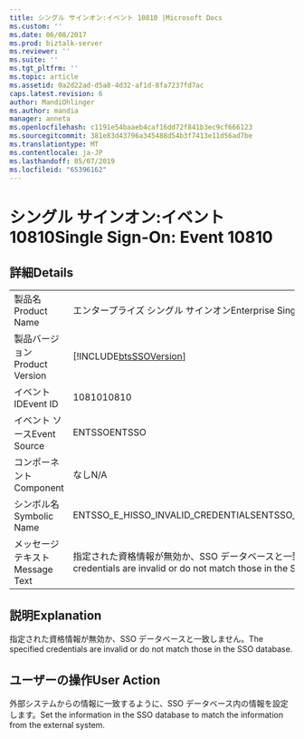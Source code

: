 ```yaml
---
title: シングル サインオン:イベント 10810 |Microsoft Docs
ms.custom: ''
ms.date: 06/08/2017
ms.prod: biztalk-server
ms.reviewer: ''
ms.suite: ''
ms.tgt_pltfrm: ''
ms.topic: article
ms.assetid: 0a2d22ad-d5a8-4d32-af1d-8fa7237fd7ac
caps.latest.revision: 6
author: MandiOhlinger
ms.author: mandia
manager: anneta
ms.openlocfilehash: c1191e54baaeb4caf16dd72f841b3ec9cf666123
ms.sourcegitcommit: 381e83d43796a345488d54b3f7413e11d56ad7be
ms.translationtype: MT
ms.contentlocale: ja-JP
ms.lasthandoff: 05/07/2019
ms.locfileid: "65396162"
---
```

# <a name="single-sign-on-event-10810"></a><span data-ttu-id="548eb-102">シングル サインオン:イベント 10810</span><span class="sxs-lookup"><span data-stu-id="548eb-102">Single Sign-On: Event 10810</span></span>
## <a name="details"></a><span data-ttu-id="548eb-103">詳細</span><span class="sxs-lookup"><span data-stu-id="548eb-103">Details</span></span>  
  
|                 |                                                                                  |
|-----------------|----------------------------------------------------------------------------------|
|  <span data-ttu-id="548eb-104">製品名</span><span class="sxs-lookup"><span data-stu-id="548eb-104">Product Name</span></span>   |                            <span data-ttu-id="548eb-105">エンタープライズ シングル サインオン</span><span class="sxs-lookup"><span data-stu-id="548eb-105">Enterprise Single Sign-On</span></span>                             |
| <span data-ttu-id="548eb-106">製品バージョン</span><span class="sxs-lookup"><span data-stu-id="548eb-106">Product Version</span></span> |            [!INCLUDE[btsSSOVersion](../includes/btsssoversion-md.md)]            |
|    <span data-ttu-id="548eb-107">イベント ID</span><span class="sxs-lookup"><span data-stu-id="548eb-107">Event ID</span></span>     |                                      <span data-ttu-id="548eb-108">10810</span><span class="sxs-lookup"><span data-stu-id="548eb-108">10810</span></span>                                       |
|  <span data-ttu-id="548eb-109">イベント ソース</span><span class="sxs-lookup"><span data-stu-id="548eb-109">Event Source</span></span>   |                                      <span data-ttu-id="548eb-110">ENTSSO</span><span class="sxs-lookup"><span data-stu-id="548eb-110">ENTSSO</span></span>                                      |
|    <span data-ttu-id="548eb-111">コンポーネント</span><span class="sxs-lookup"><span data-stu-id="548eb-111">Component</span></span>    |                                       <span data-ttu-id="548eb-112">なし</span><span class="sxs-lookup"><span data-stu-id="548eb-112">N/A</span></span>                                        |
|  <span data-ttu-id="548eb-113">シンボル名</span><span class="sxs-lookup"><span data-stu-id="548eb-113">Symbolic Name</span></span>  |                        <span data-ttu-id="548eb-114">ENTSSO_E_HISSO_INVALID_CREDENTIALS</span><span class="sxs-lookup"><span data-stu-id="548eb-114">ENTSSO_E_HISSO_INVALID_CREDENTIALS</span></span>                        |
|  <span data-ttu-id="548eb-115">メッセージ テキスト</span><span class="sxs-lookup"><span data-stu-id="548eb-115">Message Text</span></span>   | <span data-ttu-id="548eb-116">指定された資格情報が無効か、SSO データベースと一致しません。</span><span class="sxs-lookup"><span data-stu-id="548eb-116">The specified credentials are invalid or do not match those in the SSO database.</span></span> |
  
## <a name="explanation"></a><span data-ttu-id="548eb-117">説明</span><span class="sxs-lookup"><span data-stu-id="548eb-117">Explanation</span></span>  
 <span data-ttu-id="548eb-118">指定された資格情報が無効か、SSO データベースと一致しません。</span><span class="sxs-lookup"><span data-stu-id="548eb-118">The specified credentials are invalid or do not match those in the SSO database.</span></span>  
  
## <a name="user-action"></a><span data-ttu-id="548eb-119">ユーザーの操作</span><span class="sxs-lookup"><span data-stu-id="548eb-119">User Action</span></span>  
 <span data-ttu-id="548eb-120">外部システムからの情報に一致するように、SSO データベース内の情報を設定します。</span><span class="sxs-lookup"><span data-stu-id="548eb-120">Set the information in the SSO database to match the information from the external system.</span></span>